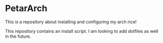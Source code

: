# PetarArch
This is a repository about installing and configuring my arch rice!

This repository contains an install script.
I am looking to add dotfiles as well in the future.
